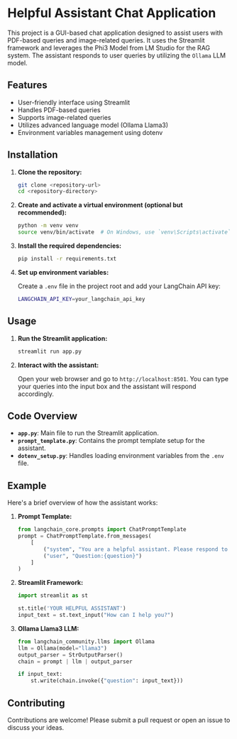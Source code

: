 # Helpful Assistant Chat Application

This project is a GUI-based chat application designed to assist users with PDF-based queries and image-related queries. It uses the Streamlit framework and leverages the Phi3 Model from LM Studio for the RAG system. The assistant responds to user queries by utilizing the `Ollama` LLM model.

## Features

- User-friendly interface using Streamlit
- Handles PDF-based queries
- Supports image-related queries
- Utilizes advanced language model (Ollama Llama3)
- Environment variables management using dotenv

## Installation

1. **Clone the repository:**

    ```bash
    git clone <repository-url>
    cd <repository-directory>
    ```

2. **Create and activate a virtual environment (optional but recommended):**

    ```bash
    python -m venv venv
    source venv/bin/activate  # On Windows, use `venv\Scripts\activate`
    ```

3. **Install the required dependencies:**

    ```bash
    pip install -r requirements.txt
    ```

4. **Set up environment variables:**

    Create a `.env` file in the project root and add your LangChain API key:

    ```bash
    LANGCHAIN_API_KEY=your_langchain_api_key
    ```

## Usage

1. **Run the Streamlit application:**

    ```bash
    streamlit run app.py
    ```

2. **Interact with the assistant:**

    Open your web browser and go to `http://localhost:8501`. You can type your queries into the input box and the assistant will respond accordingly.

## Code Overview

- **`app.py`**: Main file to run the Streamlit application.
- **`prompt_template.py`**: Contains the prompt template setup for the assistant.
- **`dotenv_setup.py`**: Handles loading environment variables from the `.env` file.

## Example

Here's a brief overview of how the assistant works:

1. **Prompt Template:**

    ```python
    from langchain_core.prompts import ChatPromptTemplate
    prompt = ChatPromptTemplate.from_messages(
        [
            ("system", "You are a helpful assistant. Please respond to the user queries"),
            ("user", "Question:{question}")
        ]
    )
    ```

2. **Streamlit Framework:**

    ```python
    import streamlit as st

    st.title('YOUR HELPFUL ASSISTANT')
    input_text = st.text_input("How can I help you?")
    ```

3. **Ollama Llama3 LLM:**

    ```python
    from langchain_community.llms import Ollama
    llm = Ollama(model="llama3")
    output_parser = StrOutputParser()
    chain = prompt | llm | output_parser

    if input_text:
        st.write(chain.invoke({"question": input_text}))
    ```

## Contributing

Contributions are welcome! Please submit a pull request or open an issue to discuss your ideas.

